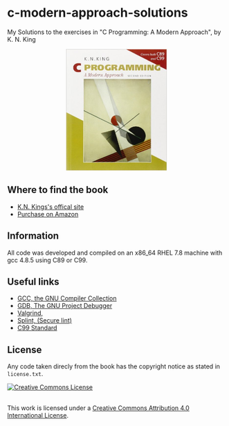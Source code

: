 # c-modern-approach-solutions
 My Solutions to the exercises in "C Programming: A Modern Approach", by  K. N. King

<p align="center">
	<img src="misc/book_cover.jpg" width="233" height="280"/>
</p>

## Where to find the book

- [K.N. Kings's offical site](http://knking.com/books/c2/answers/index.html)
- [Purchase on Amazon](https://www.amazon.co.uk/C-Programming-Modern-Approach-King/dp/0393979504)

## Information

All code was developed and compiled on an x86_64 RHEL 7.8 machine with gcc 4.8.5 using C89 or C99.

## Useful links

- [GCC, the GNU Compiler Collection](https://gcc.gnu.org/)
- [GDB,  The GNU Project Debugger](https://www.gnu.org/software/gdb/)
- [Valgrind, ](http://valgrind.org/)
- [Splint, (Secure lint)](https://splint.org/)
- [C99 Standard](http://www.open-std.org/jtc1/sc22/wg14/www/docs/n1256.pdf)


## License

Any code taken direcly from the book has the copyright notice as stated in `license.txt`.

<a rel="license" href="http://creativecommons.org/licenses/by/4.0/">
	<img alt="Creative Commons License" style="border-width:0"
		src="https://i.creativecommons.org/l/by/4.0/88x31.png"/>
</a>

<br />This work is licensed under a <a rel="license" href="http://creativecommons.org/licenses by/4.0/"> 
Creative Commons Attribution 4.0 International License</a>.
